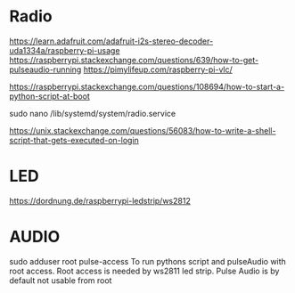 # Radio


https://learn.adafruit.com/adafruit-i2s-stereo-decoder-uda1334a/raspberry-pi-usage
https://raspberrypi.stackexchange.com/questions/639/how-to-get-pulseaudio-running
https://pimylifeup.com/raspberry-pi-vlc/

https://raspberrypi.stackexchange.com/questions/108694/how-to-start-a-python-script-at-boot


sudo nano /lib/systemd/system/radio.service

https://unix.stackexchange.com/questions/56083/how-to-write-a-shell-script-that-gets-executed-on-login



# LED
https://dordnung.de/raspberrypi-ledstrip/ws2812

# AUDIO
sudo adduser root pulse-access
To run pythons script and pulseAudio with root access. Root access is needed by ws2811 led strip. Pulse Audio is by default not usable from root
